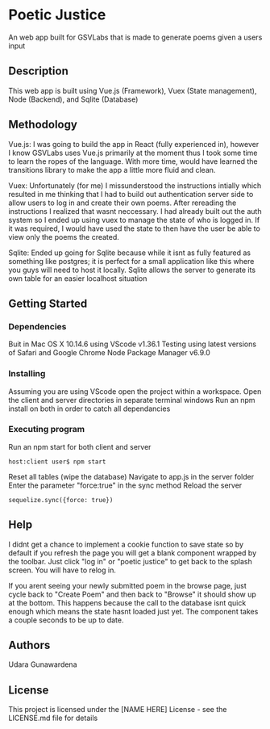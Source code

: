 # Poetic Justice

An web app built for GSVLabs that is made to generate poems given a users input

## Description

This web app is built using Vue.js (Framework), Vuex (State management), Node (Backend), and Sqlite (Database)

## Methodology

Vue.js: I was going to build the app in React (fully experienced in), however I know GSVLabs uses Vue.js primarily at the moment thus I took some time to learn the ropes of the language. With more time, would have learned the transitions library to make the app a little more fluid and clean.

Vuex: Unfortunately (for me) I missunderstood the instructions intially which resulted in me thinking that I had to build out authentication server side to allow users to log in and create their own poems. After rereading the instructions I realized that wasnt neccessary. I had already built out the auth system so I ended up using vuex to manage the state of who is logged in. If it was required, I would have used the state to then have the user be able to view only the poems the created.

Sqlite: Ended up going for Sqlite because while it isnt as fully featured as something like postgres; it is perfect for a small application like this where you guys will need to host it locally. Sqlite allows the server to generate its own table for an easier localhost situation


## Getting Started

### Dependencies

Buit in Mac OS X 10.14.6 using VScode v1.36.1
Testing using latest versions of Safari and Google Chrome
Node Package Manager v6.9.0


### Installing

Assuming you are using VScode open the project within a workspace.
Open the client and server directories in separate terminal windows
Run an npm install on both in order to catch all dependancies

### Executing program

Run an npm start for both client and server
```
host:client user$ npm start
```
Reset all tables (wipe the database)
  Navigate to app.js in the server folder
  Enter the parameter "force:true" in the sync method
  Reload the server
```
sequelize.sync({force: true})
```

## Help

I didnt get a chance to implement a cookie function to save state so by default if you refresh the page you will get a blank component wrapped by the toolbar. Just click "log in" or "poetic justice" to get back to the splash screen. You will have to relog in. 

If you arent seeing your newly submitted poem in the browse page, just cycle back to "Create Poem" and then back to "Browse" it should show up at the bottom. This happens because the call to the database isnt quick enough which means the state hasnt loaded just yet. The component takes a couple seconds to be up to date. 

## Authors

Udara Gunawardena

## License

This project is licensed under the [NAME HERE] License - see the LICENSE.md file for details
